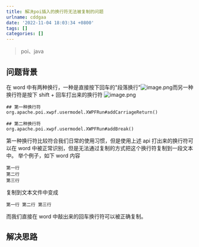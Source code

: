 ```yaml
---
title: 解决poi插入的换行符无法被复制的问题
urlname: cddgaa
date: '2022-11-04 18:03:34 +0800'
tags: []
categories: []
---
```


> poi、java

## 问题背景

在 word 中有两种换行，一种是直接按下回车的"段落换行"![image.png](https://cdn.nlark.com/yuque/0/2022/png/328252/1667556405124-28604506-8839-4231-8038-fd17fc9e1802.png#clientId=u996beacd-d6b1-4&crop=0&crop=0&crop=1&crop=1&from=paste&height=13&id=u0a5a81d8&margin=%5Bobject%20Object%5D&name=image.png&originHeight=25&originWidth=34&originalType=binary∶=1&rotation=0&showTitle=false&size=771&status=done&style=none&taskId=uf8e6c067-733c-49c9-8828-ae86b625935&title=&width=17)而另一种换行符是按下 shift + 回车打出来的换行符 ![image.png](https://cdn.nlark.com/yuque/0/2022/png/328252/1667556470690-9489e920-0b49-4c04-8984-f0e11a0b40f4.png#clientId=u996beacd-d6b1-4&crop=0&crop=0&crop=1&crop=1&from=paste&height=12&id=u0f8fae03&margin=%5Bobject%20Object%5D&name=image.png&originHeight=24&originWidth=24&originalType=binary∶=1&rotation=0&showTitle=false&size=696&status=done&style=none&taskId=u8f5e30fd-6ac8-4d52-bfde-df45a6f3179&title=&width=12)

```
## 第一种换行符
org.apache.poi.xwpf.usermodel.XWPFRun#addCarriageReturn()

## 第二种换行符
org.apache.poi.xwpf.usermodel.XWPFRun#addBreak()
```

第一种换行符比较符合我们日常的使用习惯，但是使用上述 api 打出来的换行符可以在 word 中被正常识别，但是无法通过复制的方式把这个换行符复制到一段文本中。
举个例子，如下 word 内容

```
第一行
第二行
第三行
```

复制到文本文件中变成

```
第一行 第二行 第三行
```

而我们直接在 word 中敲出来的回车换行符可以被正确复制。

## 解决思路
